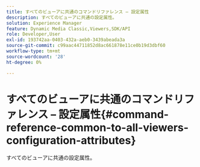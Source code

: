 ```yaml
---
title: すべてのビューアに共通のコマンドリファレンス – 設定属性
description: すべてのビューアに共通の設定属性。
solution: Experience Manager
feature: Dynamic Media Classic,Viewers,SDK/API
role: Developer,User
exl-id: 193742aa-0403-432a-aeb0-3439abeada3a
source-git-commit: c99aac44711852d8ac661878e11ce0b19d3dbf60
workflow-type: tm+mt
source-wordcount: '28'
ht-degree: 0%

---
```


# すべてのビューアに共通のコマンドリファレンス – 設定属性{#command-reference-common-to-all-viewers-configuration-attributes}

すべてのビューアに共通の設定属性。
